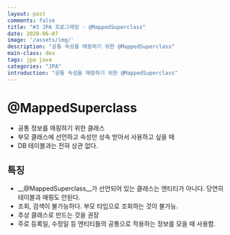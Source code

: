 ```yaml
---
layout: post
comments: false
title: "#3 JPA 프로그래밍 - @MappedSuperclass"
date: 2020-06-07
image: '/assets/img/'
description: "공통 속성을 매핑하기 위한 @MappedSuperclass"
main-class: dev
tags: jpa java
categories: "JPA"
introduction: "공통 속성을 매핑하기 위한 @MappedSuperclass"
---
```


# @MappedSuperclass
* 공통 정보를 매핑하기 위한 클래스
* 부모 클래스에 선언하고 속성만 상속 받아서 사용하고 싶을 때
* DB 테이블과는 전혀 상관 없다.

## 특징
* __@MappedSuperclass__가 선언되어 있는 클래스는 엔티티가 아니다. 당연히 테이블과 매핑도 안된다.
* 조회, 검색이 불가능하다. 부모 타입으로 조회하는 것이 불가능.
* 추상 클래스로 만드는 것을 권장
* 주로 등록일, 수정일 등 엔티티들의 공통으로 적용하는 정보를 모을 때 사용함.